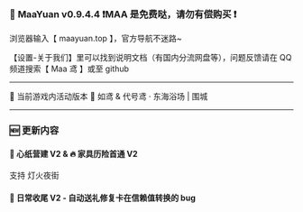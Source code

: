 ### 🥳 **MaaYuan v0.9.4.4 ❗MAA 是免费哒，请勿有偿购买 ❗**

浏览器输入【 maayuan.top 】，官方导航不迷路~

【设置-关于我们】里可以找到说明文档（有国内分流网盘等），问题反馈请在 QQ 频道搜索【 Maa 鸢 】或至 github

---

🐾 当前游戏内活动版本 🐾 如鸢 & 代号鸢 · 东海浴场 | 围城

---

### 🆕 更新内容

#### 🔨 **心纸营建 V2 &** 🔥 **家具历险首通 V2**

支持 灯火夜街

#### 🔶 **日常收尾 V2 - 自动送礼修复卡在信赖值转换的 bug**
